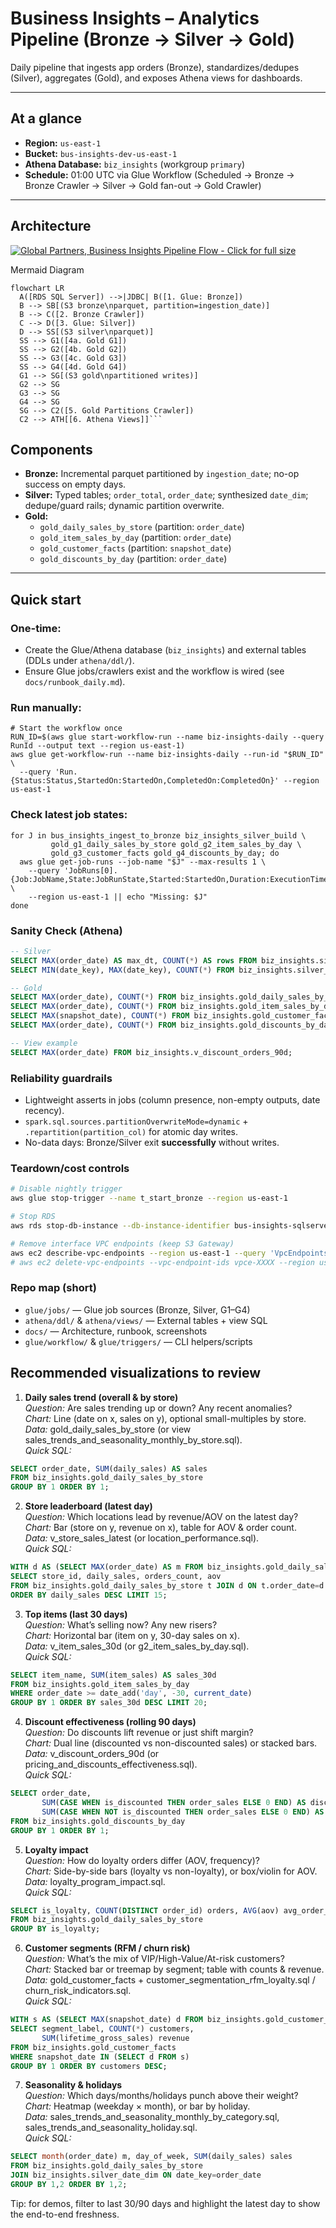 # Business Insights – Analytics Pipeline (Bronze → Silver → Gold)

Daily pipeline that ingests app orders (Bronze), standardizes/dedupes (Silver), aggregates (Gold), and exposes Athena views for dashboards.

---

## At a glance

- **Region:** `us-east-1`  
- **Bucket:** `bus-insights-dev-us-east-1`  
- **Athena Database:** `biz_insights` (workgroup `primary`)
- **Schedule:** 01:00 UTC via Glue Workflow (Scheduled → Bronze → Bronze Crawler → Silver → Gold fan-out → Gold Crawler)

---

## Architecture

[![Global Partners, Business Insights Pipeline Flow - Click for full size](./docs/screenshots/Global_Partners_Business_Insights_Pipeline_Flow_Thumb.png)](./docs/screenshots/Global_Partners_Business_Insights_Pipeline_Flow.png)

Mermaid Diagram

```mermaid
flowchart LR
  A([RDS SQL Server]) -->|JDBC| B([1. Glue: Bronze])
  B --> SB[(S3 bronze\nparquet, partition=ingestion_date)]
  B --> C([2. Bronze Crawler])
  C --> D([3. Glue: Silver])
  D --> SS[(S3 silver\nparquet)]
  SS --> G1([4a. Gold G1])
  SS --> G2([4b. Gold G2])
  SS --> G3([4c. Gold G3])
  SS --> G4([4d. Gold G4])
  G1 --> SG[(S3 gold\npartitioned writes)]
  G2 --> SG
  G3 --> SG
  G4 --> SG
  SG --> C2([5. Gold Partitions Crawler])
  C2 --> ATH[[6. Athena Views]]```
 ```

## Components

- **Bronze:** Incremental parquet partitioned by `ingestion_date`; no-op success on empty days.
- **Silver:** Typed tables; `order_total`, `order_date`; synthesized `date_dim`; dedupe/guard rails; dynamic partition overwrite.
- **Gold:** 
  - `gold_daily_sales_by_store` (partition: `order_date`)
  - `gold_item_sales_by_day` (partition: `order_date`)
  - `gold_customer_facts` (partition: `snapshot_date`)
  - `gold_discounts_by_day` (partition: `order_date`)

---
## Quick start

### One-time:

- Create the Glue/Athena database (`biz_insights`) and external tables (DDLs under `athena/ddl/`).
- Ensure Glue jobs/crawlers exist and the workflow is wired (see `docs/runbook_daily.md`).

### Run manually:

```
# Start the workflow once
RUN_ID=$(aws glue start-workflow-run --name biz-insights-daily --query RunId --output text --region us-east-1)
aws glue get-workflow-run --name biz-insights-daily --run-id "$RUN_ID" \
  --query 'Run.{Status:Status,StartedOn:StartedOn,CompletedOn:CompletedOn}' --region us-east-1
```

### Check latest job states:

```
for J in bus_insights_ingest_to_bronze biz_insights_silver_build \
         gold_g1_daily_sales_by_store gold_g2_item_sales_by_day \
         gold_g3_customer_facts gold_g4_discounts_by_day; do
  aws glue get-job-runs --job-name "$J" --max-results 1 \
    --query 'JobRuns[0].{Job:JobName,State:JobRunState,Started:StartedOn,Duration:ExecutionTime,Error:ErrorMessage}' \
    --region us-east-1 || echo "Missing: $J"
done
```

### Sanity Check (Athena)

```sql
-- Silver
SELECT MAX(order_date) AS max_dt, COUNT(*) AS rows FROM biz_insights.silver_order_items;
SELECT MIN(date_key), MAX(date_key), COUNT(*) FROM biz_insights.silver_date_dim;

-- Gold
SELECT MAX(order_date), COUNT(*) FROM biz_insights.gold_daily_sales_by_store;
SELECT MAX(order_date), COUNT(*) FROM biz_insights.gold_item_sales_by_day;
SELECT MAX(snapshot_date), COUNT(*) FROM biz_insights.gold_customer_facts;
SELECT MAX(order_date), COUNT(*) FROM biz_insights.gold_discounts_by_day;

-- View example
SELECT MAX(order_date) FROM biz_insights.v_discount_orders_90d;
```

### Reliability guardrails

- Lightweight asserts in jobs (column presence, non-empty outputs, date recency).
- `spark.sql.sources.partitionOverwriteMode=dynamic` + `.repartition(partition_col)` for atomic day writes.
- No-data days: Bronze/Silver exit **successfully** without writes.

### Teardown/cost controls

```bash
# Disable nightly trigger
aws glue stop-trigger --name t_start_bronze --region us-east-1

# Stop RDS
aws rds stop-db-instance --db-instance-identifier bus-insights-sqlserver --region us-east-1

# Remove interface VPC endpoints (keep S3 Gateway)
aws ec2 describe-vpc-endpoints --region us-east-1 --query 'VpcEndpoints[].VpcEndpointId'
# aws ec2 delete-vpc-endpoints --vpc-endpoint-ids vpce-XXXX --region us-east-1
```

### Repo map (short)

- `glue/jobs/` — Glue job sources (Bronze, Silver, G1–G4)
- `athena/ddl/` & `athena/views/` — External tables + view SQL
- `docs/` — Architecture, runbook, screenshots
- `glue/workflow/` & `glue/triggers/` — CLI helpers/scripts

## Recommended visualizations to review

1) **Daily sales trend (overall & by store)**<br>
*Question:* Are sales trending up or down? Any recent anomalies?<br>
*Chart:* Line (date on x, sales on y), optional small-multiples by store.<br>
*Data:* gold_daily_sales_by_store (or view sales_trends_and_seasonality_monthly_by_store.sql).<br>
*Quick SQL:*

```sql
SELECT order_date, SUM(daily_sales) AS sales
FROM biz_insights.gold_daily_sales_by_store
GROUP BY 1 ORDER BY 1;
```

2) **Store leaderboard (latest day)**<br>
*Question:* Which locations lead by revenue/AOV on the latest day?<br>
*Chart:* Bar (store on y, revenue on x), table for AOV & order count.<br>
*Data:* v_store_sales_latest (or location_performance.sql).<br>
*Quick SQL:*<br>

```sql
WITH d AS (SELECT MAX(order_date) AS m FROM biz_insights.gold_daily_sales_by_store)
SELECT store_id, daily_sales, orders_count, aov
FROM biz_insights.gold_daily_sales_by_store t JOIN d ON t.order_date=d.m
ORDER BY daily_sales DESC LIMIT 15;
```

3) **Top items (last 30 days)**<br>
*Question:* What’s selling now? Any new risers?<br>
*Chart:* Horizontal bar (item on y, 30-day sales on x).<br>
*Data:* v_item_sales_30d (or g2_item_sales_by_day.sql).<br>
*Quick SQL:*<br>

```sql
SELECT item_name, SUM(item_sales) AS sales_30d
FROM biz_insights.gold_item_sales_by_day
WHERE order_date >= date_add('day', -30, current_date)
GROUP BY 1 ORDER BY sales_30d DESC LIMIT 20;
```

4) **Discount effectiveness (rolling 90 days)**<br>
*Question:* Do discounts lift revenue or just shift margin?<br>
*Chart:* Dual line (discounted vs non-discounted sales) or stacked bars.<br>
*Data:* v_discount_orders_90d (or pricing_and_discounts_effectiveness.sql).<br>
*Quick SQL:*<br>

```sql
SELECT order_date,
       SUM(CASE WHEN is_discounted THEN order_sales ELSE 0 END) AS discounted_sales,
       SUM(CASE WHEN NOT is_discounted THEN order_sales ELSE 0 END) AS full_price_sales
FROM biz_insights.gold_discounts_by_day
GROUP BY 1 ORDER BY 1;
```

5) **Loyalty impact**<br>
*Question:* How do loyalty orders differ (AOV, frequency)?<br>
*Chart:* Side-by-side bars (loyalty vs non-loyalty), or box/violin for AOV.<br>
*Data:* loyalty_program_impact.sql.<br>
*Quick SQL:*<br>

```sql
SELECT is_loyalty, COUNT(DISTINCT order_id) orders, AVG(aov) avg_order_value
FROM biz_insights.gold_daily_sales_by_store
GROUP BY is_loyalty;
```

6) **Customer segments (RFM / churn risk)**<br>
*Question:* What’s the mix of VIP/High-Value/At-risk customers?<br>
*Chart:* Stacked bar or treemap by segment; table with counts & revenue.<br>
*Data:* gold_customer_facts + customer_segmentation_rfm_loyalty.sql / churn_risk_indicators.sql.<br>
*Quick SQL:*<br>

```sql
WITH s AS (SELECT MAX(snapshot_date) d FROM biz_insights.gold_customer_facts)
SELECT segment_label, COUNT(*) customers,
       SUM(lifetime_gross_sales) revenue
FROM biz_insights.gold_customer_facts
WHERE snapshot_date IN (SELECT d FROM s)
GROUP BY 1 ORDER BY customers DESC;
```

7) **Seasonality & holidays**<br>
*Question:* Which days/months/holidays punch above their weight?<br>
*Chart:* Heatmap (weekday × month), or bar by holiday.<br>
*Data:* sales_trends_and_seasonality_monthly_by_category.sql, sales_trends_and_seasonality_holiday.sql.<br>
*Quick SQL:*<br>

```sql
SELECT month(order_date) m, day_of_week, SUM(daily_sales) sales
FROM biz_insights.gold_daily_sales_by_store
JOIN biz_insights.silver_date_dim ON date_key=order_date
GROUP BY 1,2 ORDER BY 1,2;
```

Tip: for demos, filter to last 30/90 days and highlight the latest day to show the end-to-end freshness.
